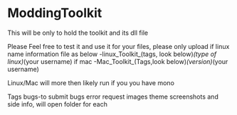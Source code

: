 ModdingToolkit
==============
This will be only to hold the toolkit and its dll file


Please Feel free to test it and use it for your files, please only upload 
if linux
name information file as below
-linux_Toolkit_(tags, look below)_(type of linux)_(your username)
if mac
-Mac_Toolkit_(Tags,look below)_(version)_(your username)



Linux/Mac will more then likely run if you you have mono


Tags
bugs-to submit bugs
error
request
images
theme
screenshots
and side info, will open folder for each

